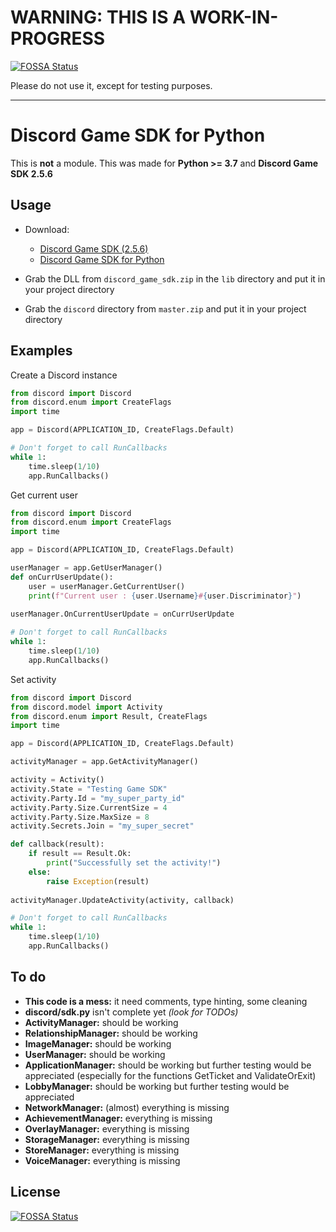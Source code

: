 # WARNING: THIS IS A WORK-IN-PROGRESS
[![FOSSA Status](https://app.fossa.com/api/projects/git%2Bgithub.com%2FNathaanTFM%2Fdiscord-game-sdk-python.svg?type=shield)](https://app.fossa.com/projects/git%2Bgithub.com%2FNathaanTFM%2Fdiscord-game-sdk-python?ref=badge_shield)


Please do not use it, except for testing purposes.

---

# Discord Game SDK for Python

This is **not** a module. This was made for **Python >= 3.7** and **Discord Game SDK 2.5.6**

## Usage

- Download:
  - [Discord Game SDK (2.5.6)](https://dl-game-sdk.discordapp.net/2.5.8/discord_game_sdk.zip)
  - [Discord Game SDK for Python](https://github.com/NathaanTFM/discord-game-sdk-python/archive/master.zip)

- Grab the DLL from `discord_game_sdk.zip` in the `lib` directory and put it in your project directory
- Grab the `discord` directory from `master.zip` and put it in your project directory

## Examples

Create a Discord instance

```python
from discord import Discord
from discord.enum import CreateFlags
import time

app = Discord(APPLICATION_ID, CreateFlags.Default)

# Don't forget to call RunCallbacks
while 1:
    time.sleep(1/10)
    app.RunCallbacks()
```

Get current user

```python
from discord import Discord
from discord.enum import CreateFlags
import time

app = Discord(APPLICATION_ID, CreateFlags.Default)

userManager = app.GetUserManager()
def onCurrUserUpdate():
    user = userManager.GetCurrentUser()
    print(f"Current user : {user.Username}#{user.Discriminator}")
    
userManager.OnCurrentUserUpdate = onCurrUserUpdate

# Don't forget to call RunCallbacks
while 1:
    time.sleep(1/10)
    app.RunCallbacks()
```

Set activity

```python
from discord import Discord
from discord.model import Activity
from discord.enum import Result, CreateFlags
import time

app = Discord(APPLICATION_ID, CreateFlags.Default)

activityManager = app.GetActivityManager()

activity = Activity()
activity.State = "Testing Game SDK"
activity.Party.Id = "my_super_party_id"
activity.Party.Size.CurrentSize = 4
activity.Party.Size.MaxSize = 8
activity.Secrets.Join = "my_super_secret"

def callback(result):
    if result == Result.Ok:
        print("Successfully set the activity!")
    else:
        raise Exception(result)
        
activityManager.UpdateActivity(activity, callback)

# Don't forget to call RunCallbacks
while 1:
    time.sleep(1/10)
    app.RunCallbacks()
```

## To do

* **This code is a mess:** it need comments, type hinting, some cleaning
* **discord/sdk.py** isn't complete yet *(look for TODOs)*
* **ActivityManager:** should be working
* **RelationshipManager:** should be working
* **ImageManager:** should be working
* **UserManager:** should be working
* **ApplicationManager:** should be working but further testing would be appreciated (especially for the functions GetTicket and ValidateOrExit)
* **LobbyManager:** should be working but further testing would be appreciated
* **NetworkManager:** (almost) everything is missing
* **AchievementManager:** everything is missing
* **OverlayManager:** everything is missing
* **StorageManager:** everything is missing
* **StoreManager:** everything is missing
* **VoiceManager:** everything is missing

## License
[![FOSSA Status](https://app.fossa.com/api/projects/git%2Bgithub.com%2FNathaanTFM%2Fdiscord-game-sdk-python.svg?type=large)](https://app.fossa.com/projects/git%2Bgithub.com%2FNathaanTFM%2Fdiscord-game-sdk-python?ref=badge_large)
